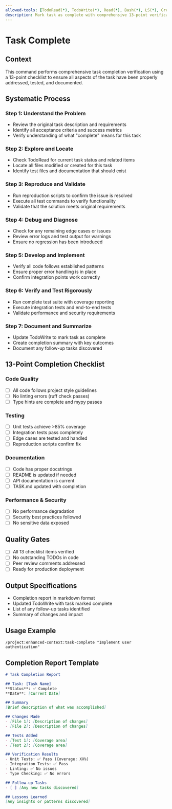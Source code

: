 ```yaml
---
allowed-tools: [TodoRead(*), TodoWrite(*), Read(*), Bash(*), LS(*), Grep(*)]
description: Mark task as complete with comprehensive 13-point verification
---
```


# Task Complete

## Context
This command performs comprehensive task completion verification using a 13-point checklist to ensure all aspects of the task have been properly addressed, tested, and documented.

## Systematic Process

### Step 1: Understand the Problem
- Review the original task description and requirements
- Identify all acceptance criteria and success metrics
- Verify understanding of what "complete" means for this task

### Step 2: Explore and Locate
- Check TodoRead for current task status and related items
- Locate all files modified or created for this task
- Identify test files and documentation that should exist

### Step 3: Reproduce and Validate
- Run reproduction scripts to confirm the issue is resolved
- Execute all test commands to verify functionality
- Validate that the solution meets original requirements

### Step 4: Debug and Diagnose
- Check for any remaining edge cases or issues
- Review error logs and test output for warnings
- Ensure no regression has been introduced

### Step 5: Develop and Implement
- Verify all code follows established patterns
- Ensure proper error handling is in place
- Confirm integration points work correctly

### Step 6: Verify and Test Rigorously
- Run complete test suite with coverage reporting
- Execute integration tests and end-to-end tests
- Validate performance and security requirements

### Step 7: Document and Summarize
- Update TodoWrite to mark task as complete
- Create completion summary with key outcomes
- Document any follow-up tasks discovered

## 13-Point Completion Checklist

### Code Quality
- [ ] All code follows project style guidelines
- [ ] No linting errors (ruff check passes)
- [ ] Type hints are complete and mypy passes

### Testing
- [ ] Unit tests achieve >85% coverage
- [ ] Integration tests pass completely
- [ ] Edge cases are tested and handled
- [ ] Reproduction scripts confirm fix

### Documentation
- [ ] Code has proper docstrings
- [ ] README is updated if needed
- [ ] API documentation is current
- [ ] TASK.md updated with completion

### Performance & Security
- [ ] No performance degradation
- [ ] Security best practices followed
- [ ] No sensitive data exposed

## Quality Gates
- [ ] All 13 checklist items verified
- [ ] No outstanding TODOs in code
- [ ] Peer review comments addressed
- [ ] Ready for production deployment

## Output Specifications
- Completion report in markdown format
- Updated TodoWrite with task marked complete
- List of any follow-up tasks identified
- Summary of changes and impact

## Usage Example
```
/project:enhanced-context:task-complete "Implement user authentication"
```

## Completion Report Template
```markdown
# Task Completion Report

## Task: [Task Name]
**Status**: ✅ Complete
**Date**: [Current Date]

## Summary
[Brief description of what was accomplished]

## Changes Made
- [File 1]: [Description of changes]
- [File 2]: [Description of changes]

## Tests Added
- [Test 1]: [Coverage area]
- [Test 2]: [Coverage area]

## Verification Results
- Unit Tests: ✅ Pass (Coverage: XX%)
- Integration Tests: ✅ Pass
- Linting: ✅ No issues
- Type Checking: ✅ No errors

## Follow-up Tasks
- [ ] [Any new tasks discovered]

## Lessons Learned
[Any insights or patterns discovered]
```
